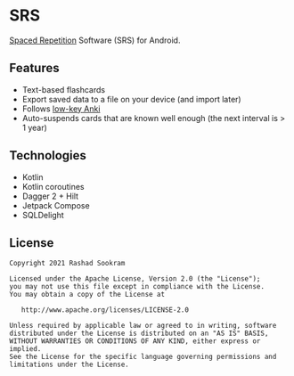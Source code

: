 # SRS

[Spaced Repetition](https://en.wikipedia.org/wiki/Spaced_repetition) Software
(SRS) for Android.


## Features

- Text-based flashcards
- Export saved data to a file on your device (and import later)
- Follows [low-key Anki](https://refold.la/roadmap/stage-1/a/anki-setup/)
- Auto-suspends cards that are known well enough (the next interval is > 1 year)


## Technologies

- Kotlin
- Kotlin coroutines
- Dagger 2 + Hilt
- Jetpack Compose
- SQLDelight


## License

```
Copyright 2021 Rashad Sookram

Licensed under the Apache License, Version 2.0 (the "License");
you may not use this file except in compliance with the License.
You may obtain a copy of the License at

   http://www.apache.org/licenses/LICENSE-2.0

Unless required by applicable law or agreed to in writing, software
distributed under the License is distributed on an "AS IS" BASIS,
WITHOUT WARRANTIES OR CONDITIONS OF ANY KIND, either express or implied.
See the License for the specific language governing permissions and
limitations under the License.
```
